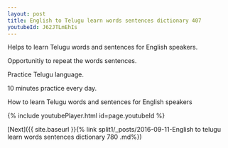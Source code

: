```yaml
---
layout: post
title: English to Telugu learn words sentences dictionary 407 
youtubeId: J62JTLmEhIs
---
```

 
 
Helps to learn Telugu words and sentences for English speakers.

Opportunitiy to repeat the words sentences. 

Practice Telugu language. 
 
10 minutes practice every day. 
 
How to learn Telugu words and sentences for English speakers 
 
{% include youtubePlayer.html id=page.youtubeId %}
 
 
[Next]({{ site.baseurl }}{% link  split1/_posts/2016-09-11-English to telugu learn words sentences dictionary 780 .md%})
 
